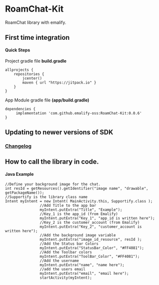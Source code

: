 # RoamChat-Kit
RoamChat library with emalify.
## First time integration 
#### Quick Steps
Project gradle file **build.gradle**
```
allprojects {
    repositories {
        jcenter()
        maven { url "https://jitpack.io" }
    }
}
```

App Module gradle file **(app/build.gradle)** 
```
dependencies {
     implementation 'com.github.emalify-oss:RoamChat-Kit:0.0.6'
}
```
## Updating to newer versions of SDK
### [Changelog](https://github.com/emalify-oss/RoamChat-Kit/blob/master/CHANGELOG.mb)
## How to call the library in code.
#### Java Example
```
//Define your background image for the chat.
int resId = getResources().getIdentifier("image name", "drawable", getPackageName());
//Supportify is the library class name
Intent myIntent = new Intent( MainActivity.this, Supportify.class );
                //Add Title to the app bar
                myIntent.putExtra("Title", "Example");
                //Key_1 is the app_id (from Emalify)
                myIntent.putExtra("Key_1", "app_id is written here");
                //Key_2 is the customer_account (from Emalify)
                myIntent.putExtra("Key_2", "customer_account is written here");
                //Add the background image variable
                myIntent.putExtra("image_id_resource", resId );
                //Add the Status bar Colors
                myIntent.putExtra("StatusBar_Color", "#FF4081");
                //Add the Toolbar colors
                myIntent.putExtra("ToolBar_Color", "#FF4081");
                //Add the username
                myIntent.putExtra("name", "name here");
                //add the users email
                myIntent.putExtra("email", "email here");
                startActivity(myIntent);
```
